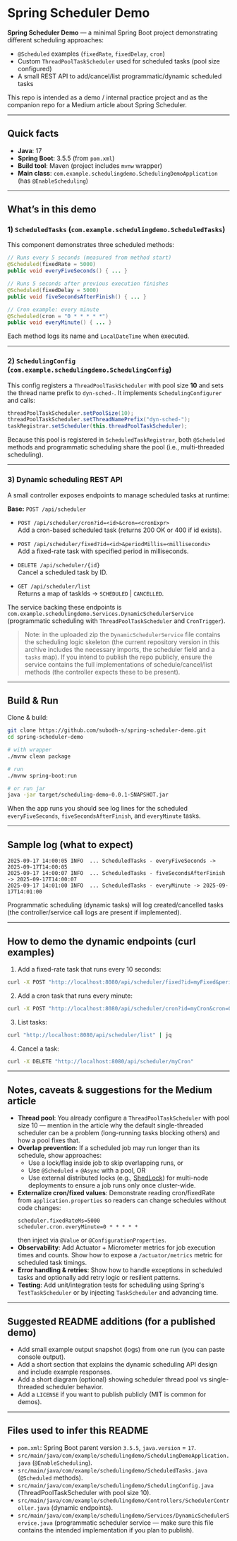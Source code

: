 # Spring Scheduler Demo

**Spring Scheduler Demo** — a minimal Spring Boot project demonstrating different scheduling approaches:
- `@Scheduled` examples (`fixedRate`, `fixedDelay`, `cron`)
- Custom `ThreadPoolTaskScheduler` used for scheduled tasks (pool size configured)
- A small REST API to add/cancel/list programmatic/dynamic scheduled tasks

This repo is intended as a demo / internal practice project and as the companion repo for a Medium article about Spring Scheduler.

---

## Quick facts

- **Java**: 17  
- **Spring Boot**: 3.5.5 (from `pom.xml`)  
- **Build tool**: Maven (project includes `mvnw` wrapper)  
- **Main class**: `com.example.schedulingdemo.SchedulingDemoApplication` (has `@EnableScheduling`)

---

## What’s in this demo

### 1) `ScheduledTasks` (`com.example.schedulingdemo.ScheduledTasks`)
This component demonstrates three scheduled methods:

```java
// Runs every 5 seconds (measured from method start)
@Scheduled(fixedRate = 5000)
public void everyFiveSeconds() { ... }

// Runs 5 seconds after previous execution finishes
@Scheduled(fixedDelay = 5000)
public void fiveSecondsAfterFinish() { ... }

// Cron example: every minute
@Scheduled(cron = "0 * * * * *")
public void everyMinute() { ... }
```

Each method logs its name and `LocalDateTime` when executed.

---

### 2) `SchedulingConfig` (`com.example.schedulingdemo.SchedulingConfig`)
This config registers a `ThreadPoolTaskScheduler` with pool size **10** and sets the thread name prefix to `dyn-sched-`. It implements `SchedulingConfigurer` and calls:

```java
threadPoolTaskScheduler.setPoolSize(10);
threadPoolTaskScheduler.setThreadNamePrefix("dyn-sched-");
taskRegistrar.setScheduler(this.threadPoolTaskScheduler);
```

Because this pool is registered in `ScheduledTaskRegistrar`, both `@Scheduled` methods and programmatic scheduling share the pool (i.e., multi-threaded scheduling).

---

### 3) Dynamic scheduling REST API
A small controller exposes endpoints to manage scheduled tasks at runtime:

**Base:** `POST /api/scheduler`

- `POST /api/scheduler/cron?id=<id>&cron=<cronExpr>`  
  Add a cron-based scheduled task (returns 200 OK or 400 if id exists).

- `POST /api/scheduler/fixed?id=<id>&periodMillis=<milliseconds>`  
  Add a fixed-rate task with specified period in milliseconds.

- `DELETE /api/scheduler/{id}`  
  Cancel a scheduled task by ID.

- `GET /api/scheduler/list`  
  Returns a map of taskIds -> `SCHEDULED` | `CANCELLED`.

The service backing these endpoints is `com.example.schedulingdemo.Services.DynamicSchedulerService` (programmatic scheduling with `ThreadPoolTaskScheduler` and `CronTrigger`).

> Note: in the uploaded zip the `DynamicSchedulerService` file contains the scheduling logic skeleton (the current repository version in this archive includes the necessary imports, the scheduler field and a `tasks` map). If you intend to publish the repo publicly, ensure the service contains the full implementations of schedule/cancel/list methods (the controller expects these to be present).

---

## Build & Run

Clone & build:

```bash
git clone https://github.com/subodh-s/spring-scheduler-demo.git
cd spring-scheduler-demo

# with wrapper
./mvnw clean package

# run
./mvnw spring-boot:run

# or run jar
java -jar target/scheduling-demo-0.0.1-SNAPSHOT.jar
```

When the app runs you should see log lines for the scheduled `everyFiveSeconds`, `fiveSecondsAfterFinish`, and `everyMinute` tasks.

---

## Sample log (what to expect)

```
2025-09-17 14:00:05 INFO  ... ScheduledTasks - everyFiveSeconds -> 2025-09-17T14:00:05
2025-09-17 14:00:07 INFO  ... ScheduledTasks - fiveSecondsAfterFinish -> 2025-09-17T14:00:07
2025-09-17 14:01:00 INFO  ... ScheduledTasks - everyMinute -> 2025-09-17T14:01:00
```

Programmatic scheduling (dynamic tasks) will log created/cancelled tasks (the controller/service call logs are present if implemented).

---

## How to demo the dynamic endpoints (curl examples)

1. Add a fixed-rate task that runs every 10 seconds:
```bash
curl -X POST "http://localhost:8080/api/scheduler/fixed?id=myFixed&periodMillis=10000"
```

2. Add a cron task that runs every minute:
```bash
curl -X POST "http://localhost:8080/api/scheduler/cron?id=myCron&cron=0 * * * * *"
```

3. List tasks:
```bash
curl "http://localhost:8080/api/scheduler/list" | jq
```

4. Cancel a task:
```bash
curl -X DELETE "http://localhost:8080/api/scheduler/myCron"
```

---

## Notes, caveats & suggestions for the Medium article

- **Thread pool**: You already configure a `ThreadPoolTaskScheduler` with pool size 10 — mention in the article why the default single-threaded scheduler can be a problem (long-running tasks blocking others) and how a pool fixes that.
- **Overlap prevention**: If a scheduled job may run longer than its schedule, show approaches:
  - Use a lock/flag inside job to skip overlapping runs, or
  - Use `@Scheduled` + `@Async` with a pool, OR
  - Use external distributed locks (e.g., [ShedLock](https://github.com/lukas-krecan/ShedLock)) for multi-node deployments to ensure a job runs only once cluster-wide.
- **Externalize cron/fixed values**: Demonstrate reading cron/fixedRate from `application.properties` so readers can change schedules without code changes:
  ```properties
  scheduler.fixedRateMs=5000
  scheduler.cron.everyMinute=0 * * * * *
  ```
  then inject via `@Value` or `@ConfigurationProperties`.
- **Observability**: Add Actuator + Micrometer metrics for job execution times and counts. Show how to expose a `/actuator/metrics` metric for scheduled task timings.
- **Error handling & retries**: Show how to handle exceptions in scheduled tasks and optionally add retry logic or resilient patterns.
- **Testing**: Add unit/integration tests for scheduling using Spring's `TestTaskScheduler` or by injecting `TaskScheduler` and advancing time.

---

## Suggested README additions (for a published demo)
- Add small example output snapshot (logs) from one run (you can paste console output).
- Add a short section that explains the dynamic scheduling API design and include example responses.
- Add a short diagram (optional) showing scheduler thread pool vs single-threaded scheduler behavior.
- Add a `LICENSE` if you want to publish publicly (MIT is common for demos).

---

## Files used to infer this README

- `pom.xml`: Spring Boot parent version `3.5.5`, `java.version` = `17`.
- `src/main/java/com/example/schedulingdemo/SchedulingDemoApplication.java` (`@EnableScheduling`).
- `src/main/java/com/example/schedulingdemo/ScheduledTasks.java` (`@Scheduled` methods).
- `src/main/java/com/example/schedulingdemo/SchedulingConfig.java` (ThreadPoolTaskScheduler with pool size 10).
- `src/main/java/com/example/schedulingdemo/Controllers/SchedulerController.java` (dynamic endpoints).
- `src/main/java/com/example/schedulingdemo/Services/DynamicSchedulerService.java` (programmatic scheduler service — make sure this file contains the intended implementation if you plan to publish).
